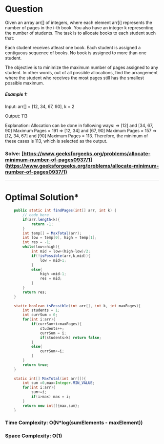 # Question  
Given an array arr[] of integers, where each element arr[i] represents the number of pages in the i-th book. You also have an integer k representing the number of students. The task is to allocate books to each student such that:

Each student receives atleast one book.
Each student is assigned a contiguous sequence of books.
No book is assigned to more than one student.

The objective is to minimize the maximum number of pages assigned to any student. In other words, out of all possible allocations, find the arrangement where the student who receives the most pages still has the smallest possible maximum.
 

##### Example 1:

Input: arr[] = [12, 34, 67, 90], k = 2

Output: 113

Explanation: Allocation can be done in following ways:
             => [12] and [34, 67, 90] Maximum Pages = 191
             => [12, 34] and [67, 90] Maximum Pages = 157
             => [12, 34, 67] and [90] Maximum Pages = 113.
             Therefore, the minimum of these cases is 113, which is selected as the output.

### Solve: [https://www.geeksforgeeks.org/problems/allocate-minimum-number-of-pages0937/1](https://www.geeksforgeeks.org/problems/allocate-minimum-number-of-pages0937/1)

***   


# Optimal Solution*  
``` java
    public static int findPages(int[] arr, int k) {
        // code here
        if(arr.length<k){
            return -1;
        }
        int temp[] = MaxTotal(arr);
        int low = temp[0], high = temp[1];
        int res = -1;
        while(low<=high){
            int mid = low+(high-low)/2;
            if(!isPossible(arr,k,mid)){
                low = mid+1;
            }
            else{
                high =mid-1;
                res = mid;
            }
        }
        return res;
    }
    
    static boolean isPossible(int arr[], int k, int maxPages){
        int students = 1;
        int currSum = 0;
        for(int i:arr){
            if(currSum+i>maxPages){
                students++;
                currSum = i;
                if(students>k) return false;
            }
            else{
                currSum+=i;
            }
        }
        return true;
    }
    
    static int[] MaxTotal(int arr[]){
        int sum =0,max=Integer.MIN_VALUE;
        for(int i:arr){
            sum+=i;
            if(i>max) max = i;
        }
        return new int[]{max,sum};
    }
```
### Time Complexity: O(N*log(sumElements - maxElement))  
### Space Complexity: O(1) 